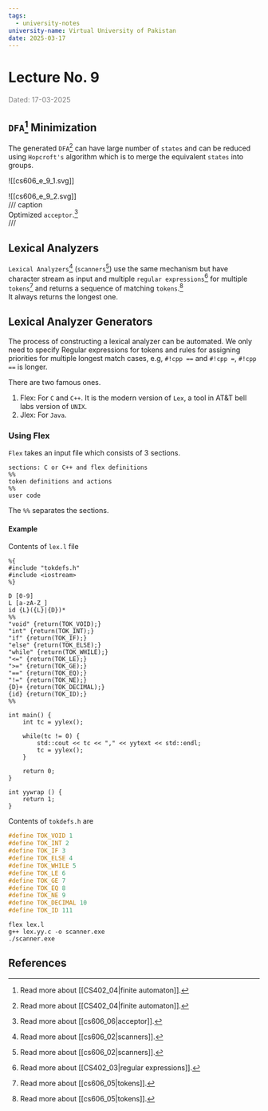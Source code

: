```yaml
---
tags:
  - university-notes
university-name: Virtual University of Pakistan
date: 2025-03-17
---
```


# Lecture No. 9

<span style="color: gray;">Dated: 17-03-2025</span>

## `DFA`[^1] Minimization

The generated `DFA`[^1] can have large number of `states` and can be reduced using `Hopcroft's` algorithm which is to merge the equivalent `states` into groups.

![[cs606_e_9_1.svg]]

![[cs606_e_9_2.svg]]  
/// caption  
Optimized `acceptor`.[^2]  
///

## Lexical Analyzers

`Lexical Analyzers`[^3] (`scanners`[^3]) use the same mechanism but have character stream as input and multiple `regular expressions`[^4] for multiple `tokens`[^5] and returns a sequence of matching `tokens`.[^5]  
It always returns the longest one.

## Lexical Analyzer Generators

The process of constructing a lexical analyzer can be automated. We only need to specify Regular expressions for tokens and rules for assigning priorities for multiple longest match cases, e.g, `#!cpp ==` and `#!cpp =`, `#!cpp ==` is longer.

There are two famous ones.

1. Flex: For `C` and `C++`. It is the modern version of `Lex`, a tool in AT&T bell labs version of `UNIX`.
2. Jlex: For `Java`.

### Using Flex

`Flex` takes an input file which consists of 3 sections.

```
sections: C or C++ and flex definitions
%%
token definitions and actions
%%
user code
```

The `%%` separates the sections.

#### Example

Contents of `lex.l` file

```
%{
#include "tokdefs.h"
#include <iostream>
%}

D [0-9]
L [a-zA-Z_]
id {L}({L}|{D})*
%%
"void" {return(TOK_VOID);}
"int" {return(TOK_INT);}
"if" {return(TOK_IF);}
"else" {return(TOK_ELSE);}
"while" {return(TOK_WHILE);}
"<=" {return(TOK_LE);}
">=" {return(TOK_GE);}
"==" {return(TOK_EQ);}
"!=" {return(TOK_NE);}
{D}+ {return(TOK_DECIMAL);}
{id} {return(TOK_ID);}
%%

int main() {
    int tc = yylex();

    while(tc != 0) {
        std::cout << tc << "," << yytext << std::endl;
        tc = yylex();
    }

    return 0;
}

int yywrap () {
    return 1;
}
```

Contents of `tokdefs.h` are

```cpp
#define TOK_VOID 1
#define TOK_INT 2 
#define TOK_IF 3 
#define TOK_ELSE 4 
#define TOK_WHILE 5 
#define TOK_LE 6 
#define TOK_GE 7 
#define TOK_EQ 8 
#define TOK_NE 9 
#define TOK_DECIMAL 10 
#define TOK_ID 111
```

```
flex lex.l
g++ lex.yy.c -o scanner.exe
./scanner.exe
```

## References

[^1]: Read more about [[CS402_04|finite automaton]].
[^2]: Read more about [[cs606_06|acceptor]].
[^3]: Read more about [[cs606_02|scanners]].
[^4]: Read more about [[CS402_03|regular expressions]].
[^5]: Read more about [[cs606_05|tokens]].